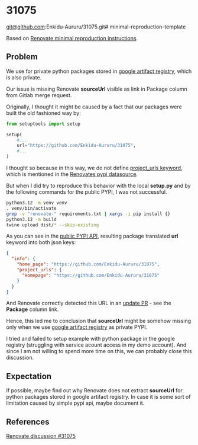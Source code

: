 # 31075

git@github.com:Enkidu-Aururu/31075.git# minimal-reproduction-template

Based on [Renovate minimal reproduction instructions](https://github.com/renovatebot/renovate/blob/main/docs/development/minimal-reproductions.md).

## Problem

We use for private python packages stored in [google artifact registry](https://cloud.google.com/artifact-registry/docs/python/store-python), which is also private.

Our issue is missing Renovate **sourceUrl** visible as link in Package column from Gitlab merge request.

Originally, I thought it might be caused by a fact that our packages were built the old fashioned way by:

```python
from setuptools import setup

setup(
    #...
    url="https://github.com/Enkidu-Aururu/31075",
    #...
)
```

I thought so because in this way, we do not define [project_urls keyword](https://setuptools.pypa.io/en/latest/references/keywords.html),
which is mentioned in the [Renovates pypi datasource](https://github.com/renovatebot/renovate/discussions/31075).

But when I did try to reproduce this behavior with the local **setup.py** and by the following commands for the public PYPI,
I was not successful.
```bash
python3.12 -m venv venv
. venv/bin/activate
grep -v "renovate-" requirements.txt | xargs -i pip install {}
python3.12 -m build
twine upload dist/* --skip-existing
```

As you can see in the [public PYPI API](https://pypi.org/pypi/renovate-31075-sample/0.0.1/json), 
resulting package translated **url** keyword into both json keys:

```json
{
  "info": {
    "home_page": "https://github.com/Enkidu-Aururu/31075",
    "project_urls": {
      "Homepage": "https://github.com/Enkidu-Aururu/31075"
    }
  }
}
```

And Renovate correctly detected this URL in an [update PR](https://github.com/Enkidu-Aururu/31075/pull/1) -
see the **Package** column link.

Hence, this led me to conclusion that **sourceUrl** might be somehow missing only when we use
[google artifact registry](https://cloud.google.com/artifact-registry/docs/python/store-python) as private PYPI.

I tried and failed to setup example with python package in the google registry (struggling with service acount access in my demo account).
And since I am not willing to spend more time on this, we can probably close this discussion.

## Expectation

If possible, maybe find out why Renovate does not extract **sourceUrl** for python packages stored in google artifact registry.
In case it is some sort of limitation caused by simple pypi api, maybe document it.

## References

[Renovate discussion #31075](https://github.com/renovatebot/renovate/discussions/31075 "Could PYPI datasource accept also look into url field?")
